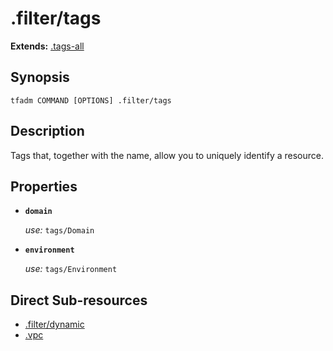 # .filter/tags

**Extends:** [.tags-all](../.tags-all.md)

## Synopsis

```
tfadm COMMAND [OPTIONS] .filter/tags
```

## Description

Tags that, together with the name, allow you to uniquely identify a resource.

## Properties

- **`domain`**

  *use:* `tags/Domain`

- **`environment`**

  *use:* `tags/Environment`

## Direct Sub-resources

- [.filter/dynamic](dynamic.md)
- [.vpc](../.vpc.md)
